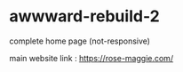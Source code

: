# awwward-rebuild-2

complete home page (not-responsive)

main website link : https://rose-maggie.com/
